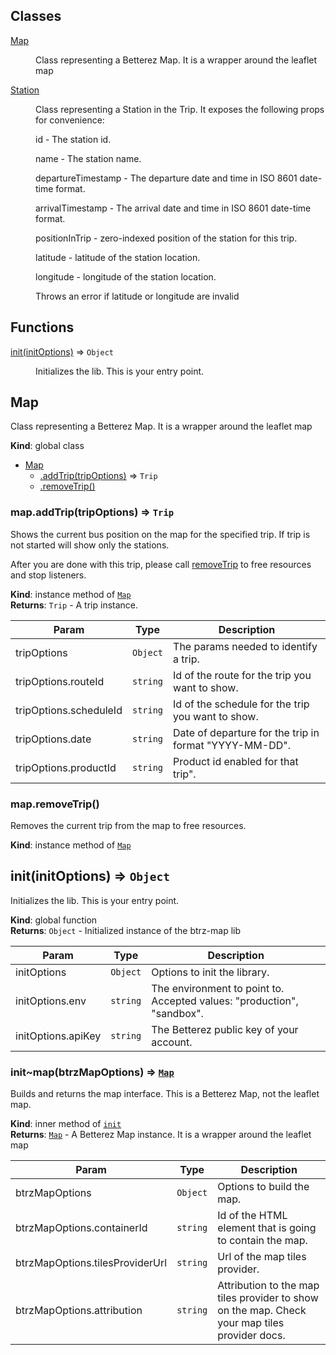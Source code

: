 ## Classes

<dl>
<dt><a href="#Map">Map</a></dt>
<dd><p>Class representing a Betterez Map. It is a wrapper around the leaflet map</p>
</dd>
<dt><a href="#Station">Station</a></dt>
<dd><p>Class representing a Station in the Trip. It exposes the following props for convenience:</p>
<p>id - The station id.</p>
<p>name - The station name.</p>
<p>departureTimestamp - The departure date and time in ISO 8601 date-time format.</p>
<p>arrivalTimestamp - The arrival date and time in ISO 8601 date-time format.</p>
<p>positionInTrip - zero-indexed position of the station for this trip.</p>
<p>latitude - latitude of the station location.</p>
<p>longitude - longitude of the station location.</p>
<p>Throws an error if latitude or longitude are invalid</p>
</dd>
</dl>

## Functions

<dl>
<dt><a href="#init">init(initOptions)</a> ⇒ <code>Object</code></dt>
<dd><p>Initializes the lib. This is your entry point.</p>
</dd>
</dl>

<a name="Map"></a>

## Map
Class representing a Betterez Map. It is a wrapper around the leaflet map

**Kind**: global class  

* [Map](#Map)
    * [.addTrip(tripOptions)](#Map+addTrip) ⇒ <code>Trip</code>
    * [.removeTrip()](#Map+removeTrip)

<a name="Map+addTrip"></a>

### map.addTrip(tripOptions) ⇒ <code>Trip</code>
Shows the current bus position on the map for the specified trip. If trip is not started will show only the stations.

After you are done with this trip, please call [removeTrip](removeTrip) to free resources and stop listeners.

**Kind**: instance method of [<code>Map</code>](#Map)  
**Returns**: <code>Trip</code> - A trip instance.  

| Param | Type | Description |
| --- | --- | --- |
| tripOptions | <code>Object</code> | The params needed to identify a trip. |
| tripOptions.routeId | <code>string</code> | Id of the route for the trip you want to show. |
| tripOptions.scheduleId | <code>string</code> | Id of the schedule for the trip you want to show. |
| tripOptions.date | <code>string</code> | Date of departure for the trip in format "YYYY-MM-DD". |
| tripOptions.productId | <code>string</code> | Product id enabled for that trip". |

<a name="Map+removeTrip"></a>

### map.removeTrip()
Removes the current trip from the map to free resources.

**Kind**: instance method of [<code>Map</code>](#Map)  
<a name="init"></a>

## init(initOptions) ⇒ <code>Object</code>
Initializes the lib. This is your entry point.

**Kind**: global function  
**Returns**: <code>Object</code> - Initialized instance of the btrz-map lib  

| Param | Type | Description |
| --- | --- | --- |
| initOptions | <code>Object</code> | Options to init the library. |
| initOptions.env | <code>string</code> | The environment to point to. Accepted values: "production", "sandbox". |
| initOptions.apiKey | <code>string</code> | The Betterez public key of your account. |

<a name="init..map"></a>

### init~map(btrzMapOptions) ⇒ [<code>Map</code>](#Map)
Builds and returns the map interface. This is a Betterez Map, not the leaflet map.

**Kind**: inner method of [<code>init</code>](#init)  
**Returns**: [<code>Map</code>](#Map) - A Betterez Map instance. It is a wrapper around the leaflet map  

| Param | Type | Description |
| --- | --- | --- |
| btrzMapOptions | <code>Object</code> | Options to build the map. |
| btrzMapOptions.containerId | <code>string</code> | Id of the HTML element that is going to contain the map. |
| btrzMapOptions.tilesProviderUrl | <code>string</code> | Url of the map tiles provider. |
| btrzMapOptions.attribution | <code>string</code> | Attribution to the map tiles provider to show on the map. Check your map tiles provider docs. |

